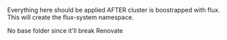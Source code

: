 Everything here should be applied AFTER cluster is boostrapped with flux. This will create the flux-system namespace.

No base folder since it'll break Renovate
